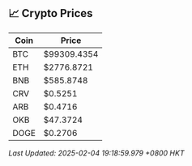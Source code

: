 ## 📈 Crypto Prices

| Coin | Price |
| ---- | ----- |
| BTC | $99309.4354 |
| ETH | $2776.8721 |
| BNB | $585.8748 |
| CRV | $0.5251 |
| ARB | $0.4716 |
| OKB | $47.3724 |
| DOGE | $0.2706 |

_Last Updated: 2025-02-04 19:18:59.979 +0800 HKT_